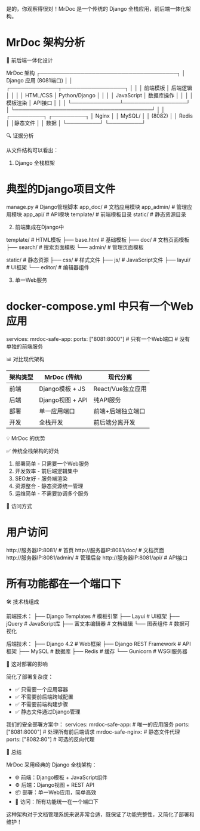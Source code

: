 是的，你观察得很对！MrDoc 是一个传统的 Django 全栈应用，前后端一体化架构。

# MrDoc 架构分析

  📱 前后端一体化设计

  MrDoc 架构
  ┌─────────────────────────────────────┐
  │         Django 应用 (8081端口)       │
  │  ┌─────────────┬─────────────────┐   │
  │  │  前端模板    │    后端逻辑      │   │
  │  │  HTML/CSS   │    Python/Django │   │
  │  │  JavaScript │    数据库操作    │   │
  │  │  模板渲染    │    API接口      │   │
  │  └─────────────┴─────────────────┘   │
  └─────────────────────────────────────┘
           │                    │
      ┌─────────┐           ┌─────────┐
      │  Nginx  │           │ MySQL/  │
      │ (8082)  │           │ Redis   │
      │静态文件  │           │  数据   │
      └─────────┘           └─────────┘

  🔍 证据分析

  从文件结构可以看出：

  1. Django 全栈框架

  # 典型的Django项目文件
  manage.py                    # Django管理脚本
  app_doc/                     # 文档应用模块
  app_admin/                   # 管理应用模块
  app_api/                     # API模块
  template/                    # 前端模板目录
  static/                      # 静态资源目录

  2. 前端集成在Django中

  template/                    # HTML模板
  ├── base.html               # 基础模板
  ├── doc/                    # 文档页面模板
  ├── search/                 # 搜索页面模板
  └── admin/                  # 管理页面模板

  static/                     # 静态资源
  ├── css/                    # 样式文件
  ├── js/                     # JavaScript文件
  ├── layui/                  # UI框架
  └── editor/                 # 编辑器组件

  3. 单一Web服务

  # docker-compose.yml 中只有一个Web应用
  services:
    mrdoc-safe-app:
      ports: ["8081:8000"]     # 只有一个Web端口
      # 没有单独的前端服务

  📊 对比现代架构

  | 架构类型 | MrDoc (传统)     | 现代分离          |
  |------|----------------|---------------|
  | 前端   | Django模板 + JS  | React/Vue独立应用 |
  | 后端   | Django视图 + API | 纯API服务        |
  | 部署   | 单一应用端口         | 前端+后端独立端口     |
  | 开发   | 全栈开发           | 前后端分离开发       |

  💡 MrDoc 的优势

  ✅ 传统全栈架构的好处

  1. 部署简单 - 只需要一个Web服务
  2. 开发效率 - 前后端逻辑集中
  3. SEO友好 - 服务端渲染
  4. 资源整合 - 静态资源统一管理
  5. 运维简单 - 不需要协调多个服务

  🎯 访问方式

  # 用户访问
  http://服务器IP:8081/          # 首页
  http://服务器IP:8081/doc/      # 文档页面  
  http://服务器IP:8081/admin/    # 管理后台
  http://服务器IP:8081/api/      # API接口

  # 所有功能都在一个端口下

  🛠️ 技术栈组成

  前端技术：
  ├── Django Templates        # 模板引擎
  ├── Layui                  # UI框架
  ├── jQuery                 # JavaScript库
  ├── 富文本编辑器            # 文档编辑
  └── 图表组件               # 数据可视化

  后端技术：
  ├── Django 4.2             # Web框架
  ├── Django REST Framework  # API框架
  ├── MySQL                  # 数据库
  ├── Redis                  # 缓存
  └── Gunicorn              # WSGI服务器

  🔧 这对部署的影响

  简化了部署复杂度：
  - ✅ 只需要一个应用容器
  - ✅ 不需要前后端跨域配置
  - ✅ 不需要前端构建步骤
  - ✅ 静态文件通过Django管理

  我们的安全部署方案中：
  services:
    mrdoc-safe-app:           # 唯一的应用服务
      ports: ["8081:8000"]    # 处理所有前后端请求
    mrdoc-safe-nginx:         # 静态文件代理
      ports: ["8082:80"]      # 可选的反向代理

  🎯 总结

  MrDoc 采用经典的 Django 全栈架构：
  - 🌐 前端：Django模板 + JavaScript组件
  - ⚙️ 后端：Django视图 + REST API
  - 📦 部署：单一Web应用，简单高效
  - 🔗 访问：所有功能统一在一个端口下

  这种架构对于文档管理系统来说非常合适，既保证了功能完整性，又简化了部署和维护！